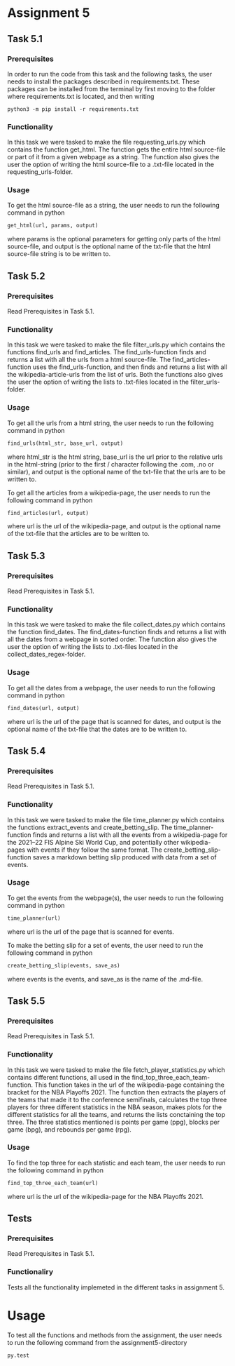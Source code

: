 # Assignment 5

## Task 5.1

### Prerequisites
In order to run the code from this task and the following tasks, the user needs to install the packages described in requirements.txt. These packages can be installed from the terminal by first moving to the folder where requirements.txt is located, and then writing

```
python3 -m pip install -r requirements.txt
```

### Functionality
In this task we were tasked to make the file requesting_urls.py which contains the function get_html. The function gets the entire html source-file or part of it from a given webpage as a string. The function also gives the user the option of writing the html source-file to a .txt-file located in the requesting_urls-folder.

### Usage
To get the html source-file as a string, the user needs to run the following command in python

```python
get_html(url, params, output)
```

where params is the optional parameters for getting only parts of the html source-file, and output is the optional name of the txt-file that the html source-file string is to be written to. 

## Task 5.2

### Prerequisites
Read Prerequisites in Task 5.1.

### Functionality
In this task we were tasked to make the file filter_urls.py which contains the functions find_urls and find_articles. The find_urls-function finds and returns a list with all the urls from a html source-file. The find_articles-function uses the find_urls-function, and then finds and returns a list with all the wikipedia-article-urls from the list of urls. Both the functions also gives the user the option of writing the lists to .txt-files located in the filter_urls-folder.

### Usage
To get all the urls from a html string, the user needs to run the following command in python

```python
find_urls(html_str, base_url, output)
```

where html_str is the html string, base_url is the url prior to the relative urls in the html-string (prior to the first / character following the .com, .no or similar), and output is the optional name of the txt-file that the urls are to be written to. 

To get all the articles from a wikipedia-page, the user needs to run the following command in python

```python
find_articles(url, output)
```

where url is the url of the wikipedia-page, and output is the optional name of the txt-file that the articles are to be written to. 

## Task 5.3

### Prerequisites
Read Prerequisites in Task 5.1.

### Functionality
In this task we were tasked to make the file collect_dates.py which contains the function find_dates. The find_dates-function finds and returns a list with all the dates from a webpage in sorted order. The function also gives the user the option of writing the lists to .txt-files located in the collect_dates_regex-folder.

### Usage
To get all the dates from a webpage, the user needs to run the following command in python

```python
find_dates(url, output)
```

where url is the url of the page that is scanned for dates, and output is the optional name of the txt-file that the dates are to be written to. 

## Task 5.4

### Prerequisites
Read Prerequisites in Task 5.1.

### Functionality
In this task we were tasked to make the file time_planner.py which contains the functions extract_events and create_betting_slip. The time_planner-function finds and returns a list with all the events from a wikipedia-page for the 2021–22 FIS Alpine Ski World Cup, and potentially other wikipedia-pages with events if they follow the same format. The create_betting_slip-function saves a markdown betting slip produced with data from a set of events.

### Usage
To get the events from the webpage(s), the user needs to run the following command in python

```python
time_planner(url)
```

where url is the url of the page that is scanned for events.

To make the betting slip for a set of events, the user need to run the following command in python

```python
create_betting_slip(events, save_as)
```

where events is the events, and save_as is the name of the .md-file.

## Task 5.5

### Prerequisites
Read Prerequisites in Task 5.1.

### Functionality
In this task we were tasked to make the file fetch_player_statistics.py which contains different functions, all used in the find_top_three_each_team-function. This function takes in the url of the wikipedia-page containing the bracket for the NBA Playoffs 2021. The function then extracts the players of the teams that made it to the conference semifinals, calculates the top three players for three different statistics in the NBA season, makes plots for the different statistics for all the teams, and returns the lists conctaining the top three. The three statistics mentioned is points per game (ppg), blocks per game (bpg), and rebounds per game (rpg).

### Usage
To find the top three for each statistic and each team, the user needs to run the following command in python

```python
find_top_three_each_team(url)
```

where url is the url of the wikipedia-page for the NBA Playoffs 2021.

## Tests

### Prerequisites
Read Prerequisites in Task 5.1.

### Functionaliry
Tests all the functionality implemeted in the different tasks in assignment 5.

# Usage
To test all the functions and methods from the assignment, the user needs to run the following command from the assignment5-directory

```
py.test
```
